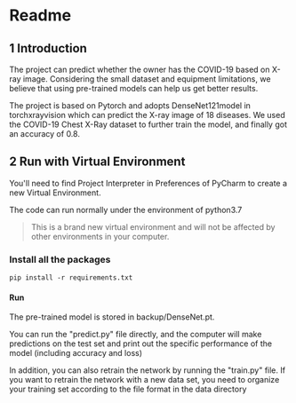 # Readme

## 1 Introduction

The project can predict whether the owner has the COVID-19 based on X-ray image. Considering the small dataset and equipment limitations, we believe that using pre-trained models can help us get better results.

The project is based on Pytorch and adopts DenseNet121model in torchxrayvision  which can predict the X-ray image of 18 diseases. We used the COVID-19 Chest X-Ray dataset to further train the model, and finally got an accuracy of 0.8.

## 2 Run with Virtual Environment

You'll need to find Project Interpreter in Preferences of PyCharm to create a new Virtual Environment.

The code can run normally under the environment of python3.7

> This is a brand new virtual environment and will not be affected by other environments in your computer.

### Install all the packages

```shell
pip install -r requirements.txt
```

#### Run

The pre-trained model is stored in backup/DenseNet.pt.

You can run the "predict.py" file directly, and the computer will make predictions on the test set and print out the specific performance of the model (including accuracy and loss)

In addition, you can also retrain the network by running the "train.py" file. If you want to retrain the network with a new data set, you need to organize your training set according to the file format in the data directory

